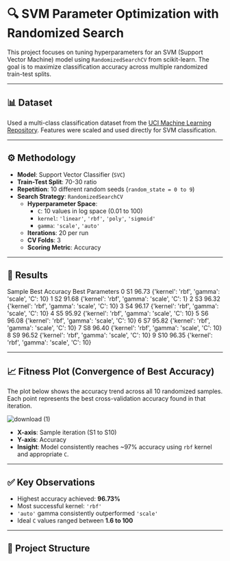 # 🔍 SVM Parameter Optimization with Randomized Search

This project focuses on tuning hyperparameters for an SVM (Support Vector Machine) model using `RandomizedSearchCV` from scikit-learn. The goal is to maximize classification accuracy across multiple randomized train-test splits.

---

## 📊 Dataset

Used a multi-class classification dataset from the [UCI Machine Learning Repository](https://archive.ics.uci.edu/). Features were scaled and used directly for SVM classification.

---

## ⚙️ Methodology

- **Model**: Support Vector Classifier (`SVC`)
- **Train-Test Split**: 70-30 ratio
- **Repetition**: 10 different random seeds (`random_state = 0 to 9`)
- **Search Strategy**: `RandomizedSearchCV`
  - **Hyperparameter Space**:
    - `C`: 10 values in log space (0.01 to 100)
    - `kernel`: `'linear'`, `'rbf'`, `'poly'`, `'sigmoid'`
    - `gamma`: `'scale'`, `'auto'`
  - **Iterations**: 20 per run
  - **CV Folds**: 3
  - **Scoring Metric**: Accuracy

---

## 🧪 Results

  Sample  Best Accuracy                               Best Parameters
0     S1          96.73  {'kernel': 'rbf', 'gamma': 'scale', 'C': 10}
1     S2          91.68   {'kernel': 'rbf', 'gamma': 'scale', 'C': 1}
2     S3          96.32  {'kernel': 'rbf', 'gamma': 'scale', 'C': 10}
3     S4          96.17  {'kernel': 'rbf', 'gamma': 'scale', 'C': 10}
4     S5          95.92  {'kernel': 'rbf', 'gamma': 'scale', 'C': 10}
5     S6          96.08  {'kernel': 'rbf', 'gamma': 'scale', 'C': 10}
6     S7          95.82  {'kernel': 'rbf', 'gamma': 'scale', 'C': 10}
7     S8          96.40  {'kernel': 'rbf', 'gamma': 'scale', 'C': 10}
8     S9          96.52  {'kernel': 'rbf', 'gamma': 'scale', 'C': 10}
9    S10          96.35  {'kernel': 'rbf', 'gamma': 'scale', 'C': 10}


---

## 📈 Fitness Plot (Convergence of Best Accuracy)

The plot below shows the accuracy trend across all 10 randomized samples. Each point represents the best cross-validation accuracy found in that iteration.

![download (1)](https://github.com/user-attachments/assets/3ee5fa83-4e02-4587-8c5a-e22e17b51f0f)


- **X-axis**: Sample iteration (S1 to S10)
- **Y-axis**: Accuracy
- **Insight**: Model consistently reaches ~97% accuracy using `rbf` kernel and appropriate `C`.

---

## ✅ Key Observations

- Highest accuracy achieved: **96.73%**
- Most successful kernel: `'rbf'`
- `'auto'` gamma consistently outperformed `'scale'`
- Ideal `C` values ranged between **1.6 to 100**

---

## 📁 Project Structure

